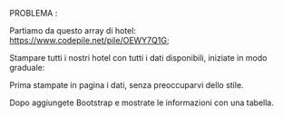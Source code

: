 PROBLEMA :

Partiamo da questo array di hotel: https://www.codepile.net/pile/OEWY7Q1G;

Stampare tutti i nostri hotel con tutti i dati disponibili, iniziate in modo graduale:

Prima stampate in pagina i dati, senza preoccuparvi dello stile. 

Dopo aggiungete Bootstrap e mostrate le informazioni con una tabella.